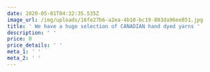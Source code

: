 ```yaml
---
date: 2020-05-01T04:32:35.535Z
image_url: /img/uploads/16fe27b6-a2ea-4b10-bc19-893da96ee851.jpg
title: ' We have a huge selection of CANADIAN hand dyed yarns '
description: ' '
price: 0
price_details: ' '
meta_1: ' '
meta_2: ' '
---
```


